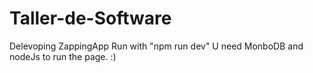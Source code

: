 # Taller-de-Software
Delevoping ZappingApp
Run with "npm run dev"
U need MonboDB and nodeJs to run the page.
:)

